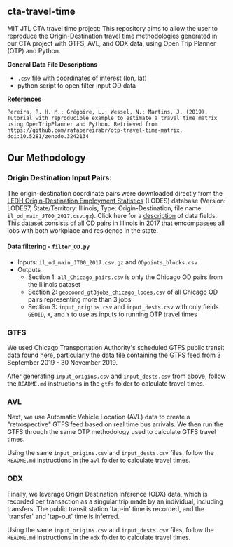 ## cta-travel-time
MIT JTL CTA travel time project: This repository aims to allow the user to reproduce the Origin-Destination travel time methodologies generated in our CTA project with GTFS, AVL, and ODX data, using Open Trip Planner (OTP) and Python.

**General Data File Descriptions**
* `.csv` file with coordinates of interest (lon, lat)
* python script to open filter input OD data

**References**
```
Pereira, R. H. M.; Grégoire, L.; Wessel, N.; Martins, J. (2019). Tutorial with reproducible example to estimate a travel time matrix
using OpenTripPlanner and Python. Retrieved from https://github.com/rafapereirabr/otp-travel-time-matrix. 
doi:10.5281/zenodo.3242134
```



## Our Methodology

### Origin Destination Input Pairs: 
The origin-destination coordinate pairs were downloaded directly from the [LEDH Origin-Destination Employment Statistics](https://lehd.ces.census.gov/data/) (LODES) database (Version: LODES7, State/Territory: Illinois, Type: Origin-Destination, file name: `il_od_main_JT00_2017.csv.gz`). Click here for a [description](https://lehd.ces.census.gov/data/lodes/LODES7/LODESTechDoc7.4.pdf) of data fields. This dataset consists of all OD pairs in Illinois in 2017 that emcompasses all jobs with both workplace and residence in the state. 

#### Data filtering - `filter_OD.py` 
* Inputs: `il_od_main_JT00_2017.csv.gz` and `ODpoints_blocks.csv` 
* Outputs
     * Section 1: `all_Chicago_pairs.csv` is only the Chicago OD pairs from the Illinois dataset
     * Section 2: `geocoord_gt3jobs_chicago_lodes.csv` of all Chicago OD pairs representing more than 3 jobs
     * Section 3: `input_origins.csv` and `input_dests.csv` with only fields `GEOID`, `X`, and `Y` to use as inputs to running OTP travel times

### GTFS
We used Chicago Transportation Authority's scheduled GTFS public transit data found [here](https://transitfeeds.com/p/chicago-transit-authority/165), particularly the data file containing the GTFS feed from 3 September 2019 - 30 November 2019. 

After generating `input_origins.csv` and `input_dests.csv` from above, follow the `README.md` instructions in the `gtfs` folder to calculate travel times. 

### AVL 
Next, we use Automatic Vehicle Location (AVL) data to create a "retrospective" GTFS feed based on real time bus arrivals. We then run the GTFS through the same OTP methodology used to calculate GTFS travel times.

Using the same `input_origins.csv` and `input_dests.csv` files, follow the `README.md` instructions in the `avl` folder to calculate travel times. 

### ODX
Finally, we leverage Origin Destination Inference (ODX) data, which is recorded per transaction as a singular trip made by an individual, including transfers. The public transit station 'tap-in' time is recorded, and the 'transfer' and 'tap-out' time is inferred.

Using the same `input_origins.csv` and `input_dests.csv` files, follow the `README.md` instructions in the `odx` folder to calculate travel times. 
